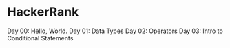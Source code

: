 # HackerRank

Day 00: Hello, World.
Day 01: Data Types
Day 02: Operators
Day 03: Intro to Conditional Statements

